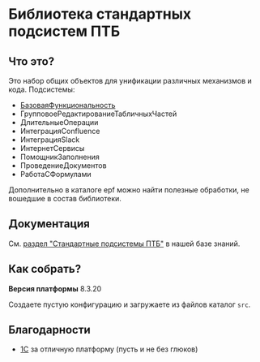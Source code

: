 # Библиотека стандартных подсистем ПТБ

## Что это?

Это набор общих объектов для унификации различных механизмов и кода.
Подсистемы:
* [БазоваяФункциональность](docs/БазоваяФункциональность.MD)
* ГрупповоеРедактированиеТабличныхЧастей
* ДлительныеОперации
* ИнтеграцияConfluence
* ИнтеграцияSlack
* ИнтернетСервисы
* ПомощникЗаполнения
* ПроведениеДокументов
* РаботаСФормулами

Дополнительно в каталоге epf можно найти полезные обработки, не вошедшие в состав библиотеки.

## Документация

См. [раздел "Стандартные подсистемы ПТБ"](https://progtb.atlassian.net/wiki/spaces/ptbssl/) в нашей базе знаний.

## Как собрать?

__Версия платформы__ 8.3.20

Создаете пустую конфигурацию и загружаете из файлов каталог `src`.

## Благодарности
* [1С](https://v8.1c.ru/) за отличную платформу (пусть и не без глюков)